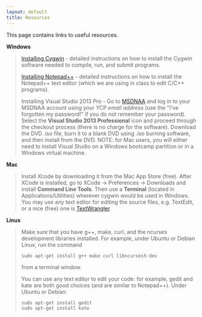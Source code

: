 ```yaml
---
layout: default
title: Resources
---
```


This page contains links to useful resources.

**Windows**

> [Installing Cygwin](installCygwin.html) - detailed instructions on how to install the Cygwin software needed to compile, run, and submit programs.
>
> [Installing Notepad++](installNotepadpp.html) - detailed instructions on how to install the Notepad++ text editor (which we are using in class to edit C/C++ programs).
>
> Installing Visual Studio 2013 Pro - Go to [MSDNAA](http://msdn05.e-academy.com/elms/Storefront/Home.aspx?campus=ycp_physci) and log in to your MSDNAA account using your YCP *email address* (use the "I've forgotten my password!" if you do not remember your password). Select the **Visual Studio 2013 Professional** icon and proceed through the checkout process (there is no charge for the software). Download the DVD .iso file, burn it to a blank DVD using .iso burning software, and then install from the DVD. NOTE: for Mac users, you will either need to install Visual Studio on a Windows bootcamp partition or in a Windows virtual machine.

**Mac**

> Install Xcode by downloading it from the Mac App Store (free). After XCode is installed, go to XCode &rarr; Preferences &rarr; Downloads and install **Command Line Tools**. Then use a **Terminal** (located in Applications/Utilities) wherever cygwin would be used in Windows. You may use any text editor for editing the source files, e.g. TextEdit, or a nice (free) one is [TextWrangler](http://www.barebones.com/products/textwrangler/).

**Linux**

> Make sure that you have g++, make, curl, and the ncurses development libraries installed. For example, under Ubuntu or Debian Linux, run the command
>
>     sudo apt-get install g++ make curl libncurses5-dev
>
> from a terminal window.
>
> You can use any text editor to edit your code: for example, gedit and kate are both good choices (and are similar to Notepad++). Under Ubuntu or Debian:
>
>     sudo apt-get install gedit
>     sudo apt-get install kate
